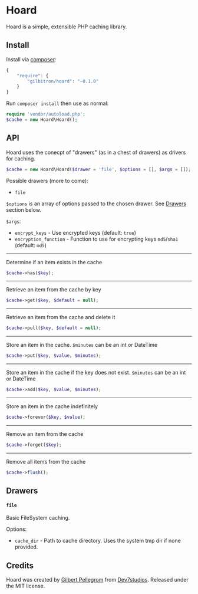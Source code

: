 # Hoard
Hoard is a simple, extensible PHP caching library.

## Install

Install via [composer](https://getcomposer.org):

```javascript
{
    "require": {
        "gilbitron/hoard": "~0.1.0"
    }
}
```

Run `composer install` then use as normal:

```php
require 'vendor/autoload.php';
$cache = new Hoard\Hoard();
```

## API

Hoard uses the conecpt of "drawers" (as in a chest of drawers) as drivers for caching.

```php
$cache = new Hoard\Hoard($drawer = 'file', $options = [], $args = []);
```

Possible drawers (more to come):

* `file`

`$options` is an array of options passed to the chosen drawer. See [Drawers](#drawers) section below.

`$args`:
* `encrypt_keys` - Use encrypted keys (default: `true`)
* `encryption_function` - Function to use for encrypting keys `md5`/`sha1` (default: `md5`)

---

Determine if an item exists in the cache
```php
$cache->has($key);
```
---

Retrieve an item from the cache by key
```php
$cache->get($key, $default = null);
```
---

Retrieve an item from the cache and delete it
```php
$cache->pull($key, $default = null);
```
---

Store an item in the cache. `$minutes` can be an int or DateTime
```php
$cache->put($key, $value, $minutes);
```
---

Store an item in the cache if the key does not exist. `$minutes` can be an int or DateTime
```php
$cache->add($key, $value, $minutes);
```
---

Store an item in the cache indefinitely
```php
$cache->forever($key, $value);
```
---

Remove an item from the cache
```php
$cache->forget($key);
```
---

Remove all items from the cache
```php
$cache->flush();
```

## Drawers

#### `file`
Basic FileSystem caching. 

Options:

* `cache_dir` - Path to cache directory. Uses the system tmp dir if none provided.

## Credits

Hoard was created by [Gilbert Pellegrom](http://gilbert.pellegrom.me) from [Dev7studios](http://dev7studios.com). Released under the MIT license.
